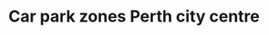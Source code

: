 ---
schema: default
title: Car park zones Perth city centre
organization: Perth and Kinross Council
notes: Car parking zones in Perth city centre. Parking in Perth City is divided into three zones. Different pricing and waiting periods apply depending on the zone.
resources:

  - name: Car park zones Perth city centre HTML
  - url: http://opendata-pkc.opendata.arcgis.com/datasets/1822fcfddad9452e89d3a6f0d8762d4f_0
  - format: HTML

  - name: Car park zones Perth city centre ESRI REST
  - url: https://services.arcgis.com/pfFDYSlYcp7mabvZ/arcgis/rest/services/car_par_zones_perth/FeatureServer/0
  - format: ESRI REST

  - name: Car park zones Perth city centre GEOJSON
  - url: http://opendata-pkc.opendata.arcgis.com/datasets/1822fcfddad9452e89d3a6f0d8762d4f_0.geojson
  - format: GEOJSON

  - name: Car park zones Perth city centre CSV
  - url: http://opendata-pkc.opendata.arcgis.com/datasets/1822fcfddad9452e89d3a6f0d8762d4f_0.csv
  - format: CSV

  - name: Car park zones Perth city centre KML
  - url: http://opendata-pkc.opendata.arcgis.com/datasets/1822fcfddad9452e89d3a6f0d8762d4f_0.kml
  - format: KML

  - name: Car park zones Perth city centre ZIP
  - url: http://opendata-pkc.opendata.arcgis.com/datasets/1822fcfddad9452e89d3a6f0d8762d4f_0.zip
  - format: ZIP

license: Open Government Licence 3.0 (United Kingdom)
category:

  - Car Park,car park zone,transport,transportation


  - 

maintainer: Tim Wisniewski
maintainer_email: tim@timwis.com
---